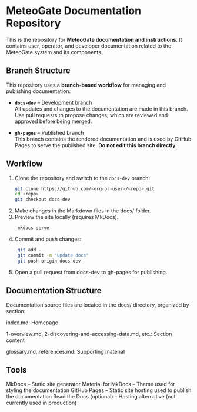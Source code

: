 # MeteoGate Documentation Repository

This is the repository for **MeteoGate documentation and instructions**. It contains user, operator, and developer documentation related to the MeteoGate system and its components.

## Branch Structure

This repository uses a **branch-based workflow** for managing and publishing documentation:

- **`docs-dev`** – Development branch  
  All updates and changes to the documentation are made in this branch. Use pull requests to propose changes, which are reviewed and approved before being merged.

- **`gh-pages`** – Published branch  
  This branch contains the rendered documentation and is used by GitHub Pages to serve the published site. **Do not edit this branch directly.**

## Workflow

1. Clone the repository and switch to the `docs-dev` branch:
   ```bash
   git clone https://github.com/<org-or-user>/<repo>.git
   cd <repo>
   git checkout docs-dev
2. Make changes in the Markdown files in the docs/ folder.
3. Preview the site locally (requires MkDocs).
   ```bash
    mkdocs serve
4. Commit and push changes:
   ```bash
    git add .
    git commit -m "Update docs"
    git push origin docs-dev
5. Open a pull request from docs-dev to gh-pages for publishing.

## Documentation Structure

Documentation source files are located in the docs/ directory, organized by section:

index.md: Homepage

1-overview.md, 2-discovering-and-accessing-data.md, etc.: Section content

glossary.md, references.md: Supporting material

## Tools

MkDocs – Static site generator
Material for MkDocs – Theme used for styling the documentation
GitHub Pages – Static site hosting used to publish the documentation
Read the Docs (optional) – Hosting alternative (not currently used in production)
